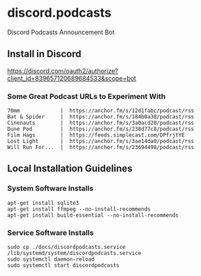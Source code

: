 # discord.podcasts

Discord Podcasts Announcement Bot

## Install in Discord

https://discord.com/oauth2/authorize?client_id=839657120689684533&scope=bot

### Some Great Podcast URLs to Experiment With

```
70mm             |  https://anchor.fm/s/12d1fabc/podcast/rss
Bat & Spider     |  https://anchor.fm/s/184b0a38/podcast/rss
Cinenauts        |  https://anchor.fm/s/3a0acd20/podcast/rss
Dune Pod         |  https://anchor.fm/s/238d77c8/podcast/rss
Film Hags        |  https://feeds.simplecast.com/DPfrjtYE
Lost Light       |  https://anchor.fm/s/3ae14da0/podcast/rss
Will Run For...  |  https://anchor.fm/s/23694498/podcast/rss
```

## Local Installation Guidelines

### System Software Installs

```shell
apt-get install sqlite3
apt-get install ffmpeg --no-install-recommends
apt-get install build-essential --no-install-recommends
```

### Service Software Installs

```shell
sudo cp ./docs/discordpodcasts.service /lib/systemd/system/discordpodcasts.service
sudo systemctl daemon-reload
sudo systemctl start discordpodcasts
```
